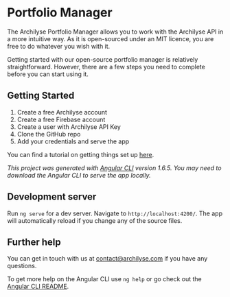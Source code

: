 # Portfolio Manager
The Archilyse Portfolio Manager allows you to work with the Archilyse API in a more intuitive way. As it is open-sourced under an MIT licence, you are free to do whatever you wish with it.

Getting started with our open-source portfolio manager is relatively straightforward. However, there are a few steps you need to complete before you can start using it.

## Getting Started

1. Create a free Archilyse account
2. Create a free Firebase account
3. Create a user with Archilyse API Key
4. Clone the GitHub repo
5. Add your credentials and serve the app

You can find a tutorial on getting things set up [here](https://medium.com/archilyse/getting-started-with-archilyses-open-source-portfolio-manager-cc773fd25901).

_This project was generated with [Angular CLI](https://github.com/angular/angular-cli) version 1.6.5. You may need to download the Angular CLI to serve the app locally._

## Development server

Run `ng serve` for a dev server. Navigate to `http://localhost:4200/`. The app will automatically reload if you change any of the source files.

## Further help

You can get in touch with us at contact@archilyse.com if you have any questions.

To get more help on the Angular CLI use `ng help` or go check out the [Angular CLI README](https://github.com/angular/angular-cli/blob/master/README.md).
